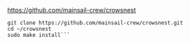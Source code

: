 https://github.com/mainsail-crew/crowsnest
```cd ~
git clone https://github.com/mainsail-crew/crowsnest.git
cd ~/crowsnest
sudo make install```
